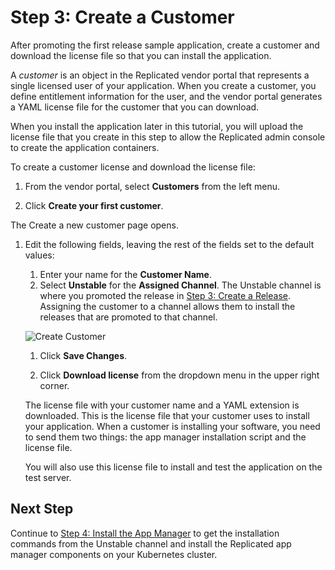 # Step 3: Create a Customer

After promoting the first release sample application, create a customer and download the license file so that you can install the application.

A _customer_ is an object in the Replicated vendor portal that represents a single licensed user of your application. When you create a customer, you define entitlement information for the user, and the vendor portal generates a YAML license file for the customer that you can download.

When you install the application later in this tutorial, you will upload the license file that you create in this step to allow the Replicated admin console to create the application containers.

To create a customer license and download the license file:

1. From the vendor portal, select **Customers** from the left menu.

1. Click **Create your first customer**.

  The Create a new customer page opens.

1. Edit the following fields, leaving the rest of the fields set to the default values:

    1. Enter your name for the **Customer Name**.
    1. Select **Unstable** for the **Assigned Channel**. The Unstable channel is where you promoted the release in [Step 3: Create a Release](tutorial-ui-create-release). Assigning the customer to a channel allows them to install the releases that are promoted to that channel.

      ![Create Customer](/images/guides/kots/create-customer.png)

    1. Click **Save Changes**.

    1. Click **Download license** from the dropdown menu in the upper right corner.

      The license file with your customer name and a YAML extension is downloaded. This is the license file that your customer uses to install your application. When a customer is installing your software, you need to send them two things: the app manager installation script and the license file.

      You will also use this license file to install and test the application on the test server.

## Next Step

Continue to [Step 4: Install the App Manager](tutorial-ui-install-app-manager) to get the installation commands from the Unstable channel and install the Replicated app manager components on your Kubernetes cluster.
